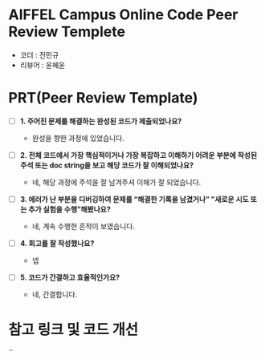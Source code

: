 # AIFFEL Campus Online Code Peer Review Templete
- 코더 : 전민규
- 리뷰어 : 윤혜윤


# PRT(Peer Review Template)
- [ ]  **1. 주어진 문제를 해결하는 완성된 코드가 제출되었나요?**
    - 완성을 향한 과정에 있었습니다.
    
- [ ]  **2. 전체 코드에서 가장 핵심적이거나 가장 복잡하고 이해하기 어려운 부분에 작성된 
주석 또는 doc string을 보고 해당 코드가 잘 이해되었나요?**
    - 네, 해당 과정에 주석을 잘 남겨주셔 이해가 잘 되었습니다.
        
- [ ]  **3. 에러가 난 부분을 디버깅하여 문제를 “해결한 기록을 남겼거나” 
”새로운 시도 또는 추가 실험을 수행”해봤나요?**
    - 네, 계속 수행한 흔적이 보였습니다.
        
- [ ]  **4. 회고를 잘 작성했나요?**
    - 넵
        
- [ ]  **5. 코드가 간결하고 효율적인가요?**
    - 네, 간결합니다.


# 참고 링크 및 코드 개선
``
